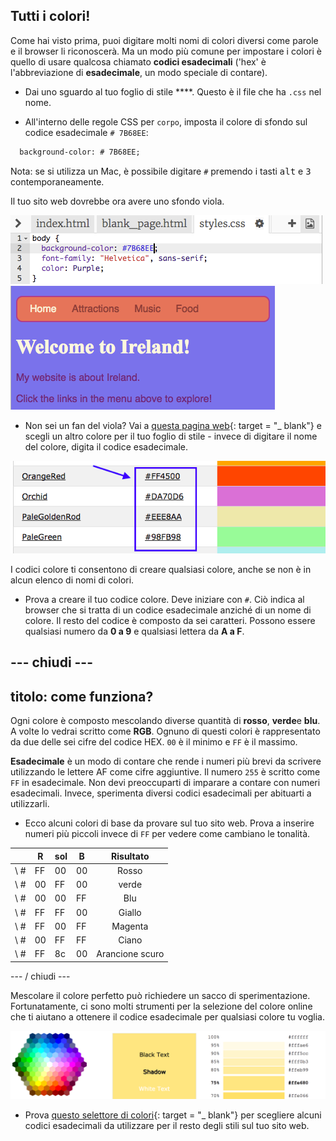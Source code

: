 ## Tutti i colori!

Come hai visto prima, puoi digitare molti nomi di colori diversi come parole e il browser li riconoscerà. Ma un modo più comune per impostare i colori è quello di usare qualcosa chiamato **codici esadecimali** ('hex' è l'abbreviazione di **esadecimale**, un modo speciale di contare).

+ Dai uno sguardo al tuo foglio di stile ****. Questo è il file che ha `.css` nel nome.

+ All'interno delle regole CSS per `corpo`, imposta il colore di sfondo sul codice esadecimale `# 7B68EE`:

```html
  background-color: # 7B68EE;
```

Nota: se si utilizza un Mac, è possibile digitare `#` premendo i tasti <kbd>alt</kbd> e <kbd>3</kbd> contemporaneamente.

Il tuo sito web dovrebbe ora avere uno sfondo viola.

![](images/HexColourFirst.png) ![](images/HexColourFirstResult.png)

+ Non sei un fan del viola? Vai a [questa pagina web](http://dojo.soy/html2-colors){: target = "_ blank"} e scegli un altro colore per il tuo foglio di stile - invece di digitare il nome del colore, digita il codice esadecimale. 

![](images/ColorNamesHex.png)

I codici colore ti consentono di creare qualsiasi colore, anche se non è in alcun elenco di nomi di colori.

+ Prova a creare il tuo codice colore. Deve iniziare con `#`. Ciò indica al browser che si tratta di un codice esadecimale anziché di un nome di colore. Il resto del codice è composto da sei caratteri. Possono essere qualsiasi numero da **0 a 9** e qualsiasi lettera da **A a F**.

## \--- chiudi \---

## titolo: come funziona?

Ogni colore è composto mescolando diverse quantità di **rosso**, **verde**e **blu**. A volte lo vedrai scritto come **RGB**. Ognuno di questi colori è rappresentato da due delle sei cifre del codice HEX. `00` è il minimo e `FF` è il massimo.

**Esadecimale** è un modo di contare che rende i numeri più brevi da scrivere utilizzando le lettere AF come cifre aggiuntive. Il numero `255` è scritto come `FF` in esadecimale. Non devi preoccuparti di imparare a contare con numeri esadecimali. Invece, sperimenta diversi codici esadecimali per abituarti a utilizzarli.

+ Ecco alcuni colori di base da provare sul tuo sito web. Prova a inserire numeri più piccoli invece di `FF` per vedere come cambiano le tonalità.

|      | R  | sol | B  |    Risultato    |
| ---- | -- | --- | -- |:---------------:|
| \ # | FF | 00  | 00 |      Rosso      |
| \ # | 00 | FF  | 00 |      verde      |
| \ # | 00 | 00  | FF |       Blu       |
| \ # | FF | FF  | 00 |     Giallo      |
| \ # | FF | 00  | FF |     Magenta     |
| \ # | 00 | FF  | FF |      Ciano      |
| \ # | FF | 8c  | 00 | Arancione scuro |

\--- / chiudi \---

Mescolare il colore perfetto può richiedere un sacco di sperimentazione. Fortunatamente, ci sono molti strumenti per la selezione del colore online che ti aiutano a ottenere il codice esadecimale per qualsiasi colore tu voglia.

![](images/W3ColorPicker.png)

+ Prova [questo selettore di colori](http://dojo.soy/html2-color-picker){: target = "_ blank"} per scegliere alcuni codici esadecimali da utilizzare per il resto degli stili sul tuo sito web.